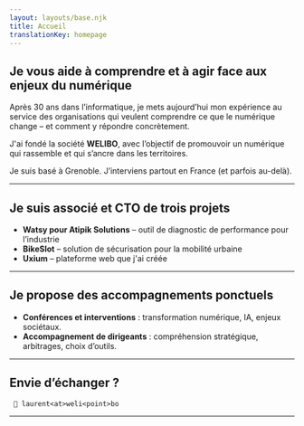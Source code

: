 ```yaml
---
layout: layouts/base.njk
title: Accueil
translationKey: homepage
---
```



## Je vous aide à comprendre et à agir face aux enjeux du numérique

Après 30 ans dans l’informatique, je mets aujourd’hui mon expérience au service des organisations qui veulent comprendre ce que le numérique change – et comment y répondre concrètement.

J'ai fondé la société **WELIBO**, avec l’objectif de promouvoir un numérique qui rassemble et qui s’ancre dans les territoires.

Je suis basé à Grenoble. J’interviens partout en France (et parfois au-delà).

---

## Je suis associé et CTO de  trois projets

- **Watsy pour Atipik Solutions** – outil de diagnostic de performance pour l’industrie
-  **BikeSlot** – solution de sécurisation pour la mobilité urbaine
- **Uxium** – plateforme web que j'ai créée
---
## Je propose des accompagnements ponctuels

 - **Conférences et interventions** : transformation numérique, IA, enjeux sociétaux.
 - **Accompagnement de dirigeants** : compréhension stratégique, arbitrages, choix d’outils.

---

## Envie d’échanger ?

` 📩 laurent<at>weli<point>bo`

---

